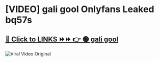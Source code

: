 
 # [VIDEO] gali gool Onlyfans Leaked bq57s

## <h2><a href="https://clipsfans.com/gali_gool&ref=git">🔗 Click to LINKS ⏩⏩ 👉 🟢 gali gool </a></h2>

<a href="https://clipsfans.com/gali_gool&ref=git" rel="nofollow" data-target="animated-image.originalLink"><img src="https://i.ibb.co.com/xMMVF88/686577567.gif" alt="Viral Video Original" style="max-width: 100%; display: inline-block;" data-target="animated-image.originalImage"></a>

